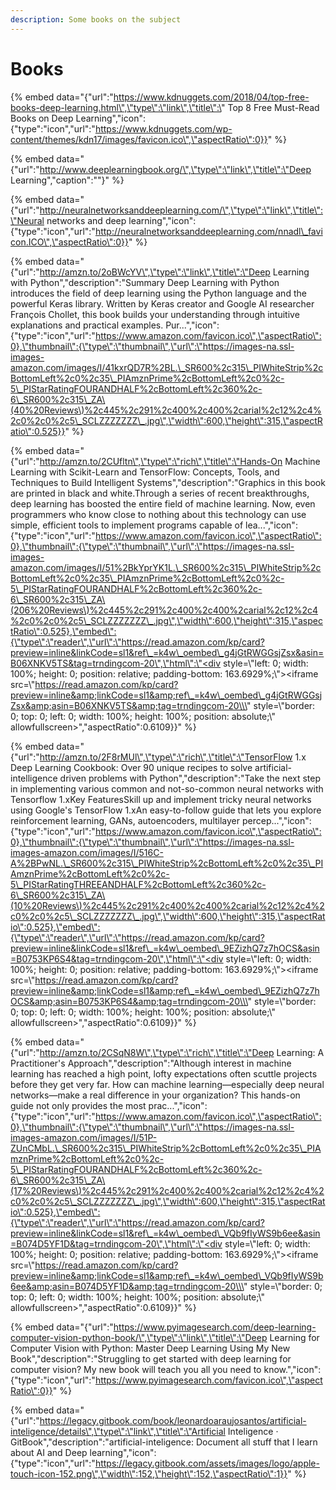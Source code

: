 ```yaml
---
description: Some books on the subject
---
```


# Books

{% embed data="{\"url\":\"https://www.kdnuggets.com/2018/04/top-free-books-deep-learning.html\",\"type\":\"link\",\"title\":\"  Top 8 Free Must-Read Books on Deep Learning\",\"icon\":{\"type\":\"icon\",\"url\":\"https://www.kdnuggets.com/wp-content/themes/kdn17/images/favicon.ico\",\"aspectRatio\":0}}" %}

{% embed data="{\"url\":\"http://www.deeplearningbook.org/\",\"type\":\"link\",\"title\":\"Deep Learning\",\"caption\":\"\"}" %}

{% embed data="{\"url\":\"http://neuralnetworksanddeeplearning.com/\",\"type\":\"link\",\"title\":\"Neural networks and deep learning\",\"icon\":{\"type\":\"icon\",\"url\":\"http://neuralnetworksanddeeplearning.com/nnadl\_favicon.ICO\",\"aspectRatio\":0}}" %}

{% embed data="{\"url\":\"http://amzn.to/2oBWcYV\",\"type\":\"link\",\"title\":\"Deep Learning with Python\",\"description\":\"Summary Deep Learning with Python introduces the field of deep learning using the Python language and the powerful Keras library. Written by Keras creator and Google AI researcher François Chollet, this book builds your understanding through intuitive explanations and practical examples. Pur...\",\"icon\":{\"type\":\"icon\",\"url\":\"https://www.amazon.com/favicon.ico\",\"aspectRatio\":0},\"thumbnail\":{\"type\":\"thumbnail\",\"url\":\"https://images-na.ssl-images-amazon.com/images/I/41kxrQD7R%2BL.\_SR600%2c315\_PIWhiteStrip%2cBottomLeft%2c0%2c35\_PIAmznPrime%2cBottomLeft%2c0%2c-5\_PIStarRatingFOURANDHALF%2cBottomLeft%2c360%2c-6\_SR600%2c315\_ZA\(40%20Reviews\)%2c445%2c291%2c400%2c400%2carial%2c12%2c4%2c0%2c0%2c5\_SCLZZZZZZZ\_.jpg\",\"width\":600,\"height\":315,\"aspectRatio\":0.525}}" %}

{% embed data="{\"url\":\"http://amzn.to/2CUfltn\",\"type\":\"rich\",\"title\":\"Hands-On Machine Learning with Scikit-Learn and TensorFlow: Concepts, Tools, and Techniques to Build Intelligent Systems\",\"description\":\"Graphics in this book are printed in black and white.Through a series of recent breakthroughs, deep learning has boosted the entire field of machine learning. Now, even programmers who know close to nothing about this technology can use simple, efficient tools to implement programs capable of lea...\",\"icon\":{\"type\":\"icon\",\"url\":\"https://www.amazon.com/favicon.ico\",\"aspectRatio\":0},\"thumbnail\":{\"type\":\"thumbnail\",\"url\":\"https://images-na.ssl-images-amazon.com/images/I/51%2BkYprYK1L.\_SR600%2c315\_PIWhiteStrip%2cBottomLeft%2c0%2c35\_PIAmznPrime%2cBottomLeft%2c0%2c-5\_PIStarRatingFOURANDHALF%2cBottomLeft%2c360%2c-6\_SR600%2c315\_ZA\(206%20Reviews\)%2c445%2c291%2c400%2c400%2carial%2c12%2c4%2c0%2c0%2c5\_SCLZZZZZZZ\_.jpg\",\"width\":600,\"height\":315,\"aspectRatio\":0.525},\"embed\":{\"type\":\"reader\",\"url\":\"https://read.amazon.com/kp/card?preview=inline&linkCode=sl1&ref\_=k4w\_oembed\_g4jGtRWGGsjZsx&asin=B06XNKV5TS&tag=trndingcom-20\",\"html\":\"<div style=\\\"left: 0; width: 100%; height: 0; position: relative; padding-bottom: 163.6929%;\\\"><iframe src=\\\"https://read.amazon.com/kp/card?preview=inline&amp;linkCode=sl1&amp;ref\_=k4w\_oembed\_g4jGtRWGGsjZsx&amp;asin=B06XNKV5TS&amp;tag=trndingcom-20\\\" style=\\\"border: 0; top: 0; left: 0; width: 100%; height: 100%; position: absolute;\\\" allowfullscreen></iframe></div>\",\"aspectRatio\":0.6109}}" %}

{% embed data="{\"url\":\"http://amzn.to/2F8rMUl\",\"type\":\"rich\",\"title\":\"TensorFlow 1.x Deep Learning Cookbook: Over 90 unique recipes to solve artificial-intelligence driven problems with Python\",\"description\":\"Take the next step in implementing various common and not-so-common neural networks with Tensorflow 1.xKey FeaturesSkill up and implement tricky neural networks using Google\'s TensorFlow 1.xAn easy-to-follow guide that lets you explore reinforcement learning, GANs, autoencoders, multilayer percep...\",\"icon\":{\"type\":\"icon\",\"url\":\"https://www.amazon.com/favicon.ico\",\"aspectRatio\":0},\"thumbnail\":{\"type\":\"thumbnail\",\"url\":\"https://images-na.ssl-images-amazon.com/images/I/516C-A%2BPwNL.\_SR600%2c315\_PIWhiteStrip%2cBottomLeft%2c0%2c35\_PIAmznPrime%2cBottomLeft%2c0%2c-5\_PIStarRatingTHREEANDHALF%2cBottomLeft%2c360%2c-6\_SR600%2c315\_ZA\(10%20Reviews\)%2c445%2c291%2c400%2c400%2carial%2c12%2c4%2c0%2c0%2c5\_SCLZZZZZZZ\_.jpg\",\"width\":600,\"height\":315,\"aspectRatio\":0.525},\"embed\":{\"type\":\"reader\",\"url\":\"https://read.amazon.com/kp/card?preview=inline&linkCode=sl1&ref\_=k4w\_oembed\_9EZizhQ7z7hOCS&asin=B0753KP6S4&tag=trndingcom-20\",\"html\":\"<div style=\\\"left: 0; width: 100%; height: 0; position: relative; padding-bottom: 163.6929%;\\\"><iframe src=\\\"https://read.amazon.com/kp/card?preview=inline&amp;linkCode=sl1&amp;ref\_=k4w\_oembed\_9EZizhQ7z7hOCS&amp;asin=B0753KP6S4&amp;tag=trndingcom-20\\\" style=\\\"border: 0; top: 0; left: 0; width: 100%; height: 100%; position: absolute;\\\" allowfullscreen></iframe></div>\",\"aspectRatio\":0.6109}}" %}

{% embed data="{\"url\":\"http://amzn.to/2CSqN8W\",\"type\":\"rich\",\"title\":\"Deep Learning: A Practitioner\'s Approach\",\"description\":\"Although interest in machine learning has reached a high point, lofty expectations often scuttle projects before they get very far. How can machine learning—especially deep neural networks—make a real difference in your organization? This hands-on guide not only provides the most prac...\",\"icon\":{\"type\":\"icon\",\"url\":\"https://www.amazon.com/favicon.ico\",\"aspectRatio\":0},\"thumbnail\":{\"type\":\"thumbnail\",\"url\":\"https://images-na.ssl-images-amazon.com/images/I/51P-ZUnCMbL.\_SR600%2c315\_PIWhiteStrip%2cBottomLeft%2c0%2c35\_PIAmznPrime%2cBottomLeft%2c0%2c-5\_PIStarRatingFOURANDHALF%2cBottomLeft%2c360%2c-6\_SR600%2c315\_ZA\(17%20Reviews\)%2c445%2c291%2c400%2c400%2carial%2c12%2c4%2c0%2c0%2c5\_SCLZZZZZZZ\_.jpg\",\"width\":600,\"height\":315,\"aspectRatio\":0.525},\"embed\":{\"type\":\"reader\",\"url\":\"https://read.amazon.com/kp/card?preview=inline&linkCode=sl1&ref\_=k4w\_oembed\_VQb9fIyWS9b6ee&asin=B074D5YF1D&tag=trndingcom-20\",\"html\":\"<div style=\\\"left: 0; width: 100%; height: 0; position: relative; padding-bottom: 163.6929%;\\\"><iframe src=\\\"https://read.amazon.com/kp/card?preview=inline&amp;linkCode=sl1&amp;ref\_=k4w\_oembed\_VQb9fIyWS9b6ee&amp;asin=B074D5YF1D&amp;tag=trndingcom-20\\\" style=\\\"border: 0; top: 0; left: 0; width: 100%; height: 100%; position: absolute;\\\" allowfullscreen></iframe></div>\",\"aspectRatio\":0.6109}}" %}

{% embed data="{\"url\":\"https://www.pyimagesearch.com/deep-learning-computer-vision-python-book/\",\"type\":\"link\",\"title\":\"Deep Learning for Computer Vision with Python: Master Deep Learning Using My New Book\",\"description\":\"Struggling to get started with deep learning for computer vision? My new book will teach you all you need to know.\",\"icon\":{\"type\":\"icon\",\"url\":\"https://www.pyimagesearch.com/favicon.ico\",\"aspectRatio\":0}}" %}

{% embed data="{\"url\":\"https://legacy.gitbook.com/book/leonardoaraujosantos/artificial-inteligence/details\",\"type\":\"link\",\"title\":\"Artificial Inteligence · GitBook\",\"description\":\"artificial-inteligence: Document all stuff that I learn about AI and Deep learning\",\"icon\":{\"type\":\"icon\",\"url\":\"https://legacy.gitbook.com/assets/images/logo/apple-touch-icon-152.png\",\"width\":152,\"height\":152,\"aspectRatio\":1}}" %}

